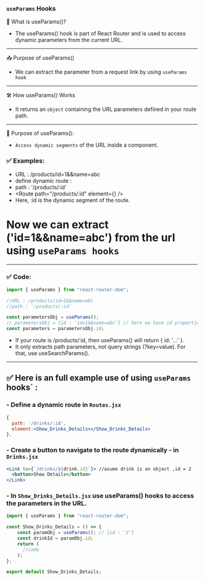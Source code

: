 ###  `useParams` Hooks
📌 What is useParams()?
- The useParams() hook is part of React Router and is used to access dynamic parameters from the current URL.
---
📥 Purpose of useParams()
- We can extract the parameter from a request link by using `useParams hook`

---
🛠 How useParams() Works
- It returns an `object` containing the URL parameters defined in your route path.

---
🎯 Purpose of useParams():
- `Access dynamic segments` of the URL inside a component.
### ✅ Examples:

- URL : /products/id=1&&name=abc
- define dynamic route : 
- path : '/products/:id'
- <Route path="/products/:id" element={<ProductDetails />} />
- Here, :id is the dynamic segment of the route.
# Now we can extract ('id=1&&name=abc') from the url using `useParams hooks`
---

### ✅ Code:
```jsx
import { useParams } from "react-router-dom";

//URL : /products/id=1&&name=abc
//path : '/products/:id'

const parametersObj = useParams();
// parametersObj = {id : 'id=1&&name=abc'} // here we have id properties,bcz we define (/:id) in route path.
const parameters = parametersObj.id;

```
- If your route is /products/:id, then useParams() will return { id: '...' }.
- It only extracts path parameters, not query strings (?key=value). For that, use useSearchParams().
---

## ✅ Here is an full example use of using `useParams` hooks` :

### - Define a dynamic route in `Routes.jsx`
```Routes.jsx
{
  path: '/drinks/:id',
  element:<Show_Drinks_Details></Show_Drinks_Details>
},
```
### - Create a button to navigate to the route dynamically - in `Drinks.jsx`
```Drink.jsx
<Link to={`/drinks/${drink.id}`}> //asume drink is an object ,id = 2
  <button>Show Details</button> 
</Link>
```
### - In `Show_Drinks_Details.jsx` use useParams() hooks to access the parameters in the URL.
```Show_Drinks_Details.jsx
import { useParams } from "react-router-dom";

const Show_Drinks_Details = () => {
    const paramObj = useParams(); // {id : '2'} 
    const drinkId = paramObj.id;
    return (
      //code  
    );
};

export default Show_Drinks_Details;
```


